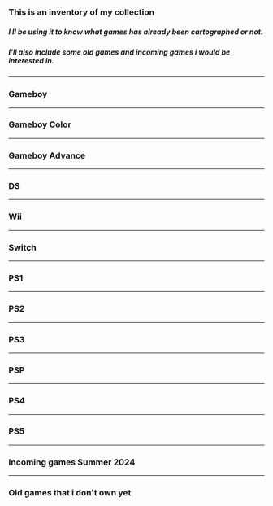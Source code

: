 ### This is an inventory of my collection

##### I ll be using it to know what games has already been cartographed or not.

##### I'll also include some old games and incoming games i would be interested in.

---

### Gameboy

---

### Gameboy Color

---

### Gameboy Advance

---

### DS

---

### Wii

---

### Switch

---

### PS1

---

### PS2

---

### PS3

---

### PSP

---

### PS4

---

### PS5

---

### Incoming games Summer 2024

---

### Old games that i don't own yet
